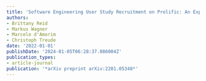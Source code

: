 ```yaml
---
title: 'Software Engineering User Study Recruitment on Prolific: An Experience Report'
authors:
- Brittany Reid
- Markus Wagner
- Marcelo d'Amorim
- Christoph Treude
date: '2022-01-01'
publishDate: '2024-01-05T06:28:37.086004Z'
publication_types:
- article-journal
publication: '*arXiv preprint arXiv:2201.05348*'
---
```

